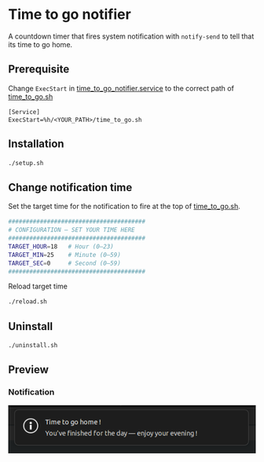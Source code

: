 # Time to go notifier
A countdown timer that fires system notification with `notify-send`
to tell that its time to go home.

## Prerequisite
Change `ExecStart` in [time_to_go_notifier.service](./time_to_go_notifier.service)
to the correct path of [time_to_go.sh](./time_to_go.sh)
```
[Service]
ExecStart=%h/<YOUR_PATH>/time_to_go.sh
```
## Installation
```bash
./setup.sh
```

## Change notification time
Set the target time for the notification to fire at the top of [time_to_go.sh](./time_to_go.sh).
```bash
#######################################
# CONFIGURATION — SET YOUR TIME HERE
#######################################
TARGET_HOUR=18   # Hour (0–23)
TARGET_MIN=25    # Minute (0–59)
TARGET_SEC=0     # Second (0–59)
#######################################
```
Reload target time
```bash
./reload.sh
```
## Uninstall
```bash
./uninstall.sh
```
## Preview
### Notification
![image](./notification-screenshot.png)
